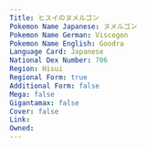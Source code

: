 ```yaml
---
﻿Title: ヒスイのヌメルゴン
Pokemon Name Japanese: ヌメルゴン
Pokemon Name German: Viscogon
Pokemon Name English: Goodra
Language Card: Japanese
National Dex Number: 706
Region: Hisui
Regional Form: true
Additional Form: false
Mega: false
Gigantamax: false
Cover: false
Link: 
Owned: 
---
```

